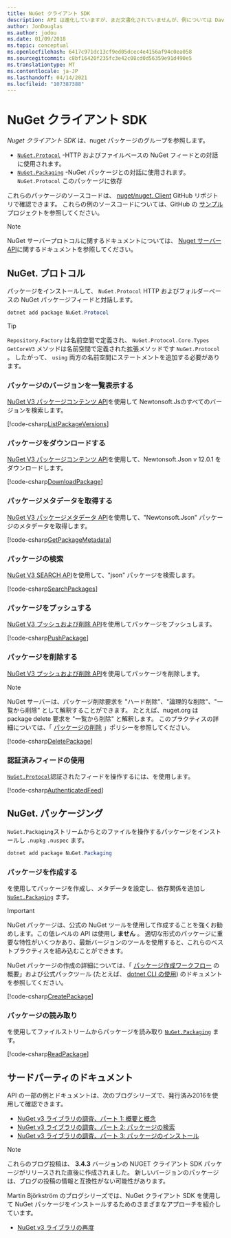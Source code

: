 ```yaml
---
title: NuGet クライアント SDK
description: API は進化していますが、まだ文書化されていませんが、例については Dave Glick のブログを参照してください。
author: JonDouglas
ms.author: jodou
ms.date: 01/09/2018
ms.topic: conceptual
ms.openlocfilehash: 6417c971dc13cf9ed05dcec4e4156af94c0ea058
ms.sourcegitcommit: c8bf16420f235fc3e42c08cd0d56359e91d490e5
ms.translationtype: MT
ms.contentlocale: ja-JP
ms.lasthandoff: 04/14/2021
ms.locfileid: "107387388"
---
```

# <a name="nuget-client-sdk"></a>NuGet クライアント SDK

*Nuget クライアント SDK* は、nuget パッケージのグループを参照します。

* [`NuGet.Protocol`](https://www.nuget.org/packages/NuGet.Protocol) -HTTP およびファイルベースの NuGet フィードとの対話に使用されます。
* [`NuGet.Packaging`](https://www.nuget.org/packages/NuGet.Packaging) -NuGet パッケージとの対話に使用されます。 `NuGet.Protocol` このパッケージに依存

これらのパッケージのソースコードは、 [nuget/nuget. Client](https://github.com/NuGet/NuGet.Client) GitHub リポジトリで確認できます。
これらの例のソースコードについては、GitHub の [サンプル](https://github.com/NuGet/Samples/tree/main/NuGetProtocolSamples) プロジェクトを参照してください。

> [!Note]
> NuGet サーバープロトコルに関するドキュメントについては、 [Nuget サーバー API](~/api/overview.md)に関するドキュメントを参照してください。

## <a name="nugetprotocol"></a>NuGet. プロトコル

パッケージをインストールして、 `NuGet.Protocol` HTTP およびフォルダーベースの NuGet パッケージフィードと対話します。

```ps1
dotnet add package NuGet.Protocol
```

> [!Tip]
> `Repository.Factory` は名前空間で定義され、 `NuGet.Protocol.Core.Types` `GetCoreV3` メソッドは名前空間で定義された拡張メソッドです `NuGet.Protocol` 。 したがって、 `using` 両方の名前空間にステートメントを追加する必要があります。

### <a name="list-package-versions"></a>パッケージのバージョンを一覧表示する

[NuGet V3 パッケージコンテンツ API](../api/package-base-address-resource.md#enumerate-package-versions)を使用して Newtonsoft.Jsのすべてのバージョンを検索します。

[!code-csharp[ListPackageVersions](~/../nuget-samples/NuGetProtocolSamples/Program.cs?name=ListPackageVersions)]

### <a name="download-a-package"></a>パッケージをダウンロードする

[NuGet V3 パッケージコンテンツ API](../api/package-base-address-resource.md)を使用して、Newtonsoft.Json v 12.0.1 をダウンロードします。

[!code-csharp[DownloadPackage](~/../nuget-samples/NuGetProtocolSamples/Program.cs?name=DownloadPackage)]

### <a name="get-package-metadata"></a>パッケージメタデータを取得する

[NuGet V3 パッケージメタデータ API](../api/registration-base-url-resource.md)を使用して、"Newtonsoft.Json" パッケージのメタデータを取得します。

[!code-csharp[GetPackageMetadata](~/../nuget-samples/NuGetProtocolSamples/Program.cs?name=GetPackageMetadata)]

### <a name="search-packages"></a>パッケージの検索

[NuGet V3 SEARCH API](../api/search-query-service-resource.md)を使用して、"json" パッケージを検索します。

[!code-csharp[SearchPackages](~/../nuget-samples/NuGetProtocolSamples/Program.cs?name=SearchPackages)]

### <a name="push-a-package"></a>パッケージをプッシュする

[NuGet V3 プッシュおよび削除 API](../api/package-publish-resource.md)を使用してパッケージをプッシュします。

[!code-csharp[PushPackage](~/../nuget-samples/NuGetProtocolSamples/Program.cs?name=PushPackage)]

### <a name="delete-a-package"></a>パッケージを削除する

[NuGet V3 プッシュおよび削除 API](../api/package-publish-resource.md)を使用してパッケージを削除します。

> [!Note]
> NuGet サーバーは、パッケージ削除要求を "ハード削除"、"論理的な削除"、"一覧から削除" として解釈することができます。
> たとえば、nuget.org は package delete 要求を "一覧から削除" と解釈します。 このプラクティスの詳細については、「 [パッケージの削除](../nuget-org/policies/deleting-packages.md) 」ポリシーを参照してください。

[!code-csharp[DeletePackage](~/../nuget-samples/NuGetProtocolSamples/Program.cs?name=DeletePackage)]

### <a name="work-with-authenticated-feeds"></a>認証済みフィードの使用

[`NuGet.Protocol`](https://www.nuget.org/packages/NuGet.Protocol)認証されたフィードを操作するには、を使用します。

[!code-csharp[AuthenticatedFeed](~/../nuget-samples/NuGetProtocolSamples/Program.cs?name=AuthenticatedFeed)]

## <a name="nugetpackaging"></a>NuGet. パッケージング

`NuGet.Packaging`ストリームからとのファイルを操作するパッケージをインストールし `.nupkg` `.nuspec` ます。

```ps1
dotnet add package NuGet.Packaging
```

### <a name="create-a-package"></a>パッケージを作成する

を使用してパッケージを作成し、メタデータを設定し、依存関係を追加し [`NuGet.Packaging`](https://www.nuget.org/packages/NuGet.Packaging) ます。

> [!IMPORTANT]
> NuGet パッケージは、公式の NuGet ツールを使用して作成することを強くお勧めします。この低レベルの API は使用し **ません** 。 適切な形式のパッケージに重要な特性がいくつかあり、最新バージョンのツールを使用すると、これらのベストプラクティスを組み込むことができます。
> 
> NuGet パッケージの作成の詳細については、「 [パッケージ作成ワークフロー](../create-packages/overview-and-workflow.md) の概要」および公式パックツール (たとえば、 [dotnet CLI の使用](../create-packages/creating-a-package-dotnet-cli.md)) のドキュメントを参照してください。

[!code-csharp[CreatePackage](~/../nuget-samples/NuGetProtocolSamples/Program.cs?name=CreatePackage)]

### <a name="read-a-package"></a>パッケージの読み取り

を使用してファイルストリームからパッケージを読み取り [`NuGet.Packaging`](https://www.nuget.org/packages/NuGet.Packaging) ます。

[!code-csharp[ReadPackage](~/../nuget-samples/NuGetProtocolSamples/Program.cs?name=ReadPackage)]

## <a name="third-party-documentation"></a>サードパーティのドキュメント

API の一部の例とドキュメントは、次のブログシリーズで、発行済み2016を使用して確認できます。

- [NuGet v3 ライブラリの調査、パート 1: 概要と概念](http://daveaglick.com/posts/exploring-the-nuget-v3-libraries-part-1)
- [NuGet v3 ライブラリの調査、パート 2: パッケージの検索](http://daveaglick.com/posts/exploring-the-nuget-v3-libraries-part-2)
- [NuGet v3 ライブラリの調査、パート 3: パッケージのインストール](http://daveaglick.com/posts/exploring-the-nuget-v3-libraries-part-3)

> [!Note]
> これらのブログ投稿は、 **3.4.3** バージョンの NUGET クライアント SDK パッケージがリリースされた直後に作成されました。
> 新しいバージョンのパッケージは、ブログの投稿の情報と互換性がない可能性があります。

Martin Björkström のブログシリーズでは、NuGet クライアント SDK を使用して NuGet パッケージをインストールするためのさまざまなアプローチを紹介しています。

- [NuGet v3 ライブラリの再度](https://martinbjorkstrom.com/posts/2018-09-19-revisiting-nuget-client-libraries)
